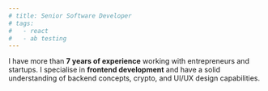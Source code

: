 ```yaml
---
# title: Senior Software Developer
# tags:
#   - react
#   - ab testing
---
```


I have more than **7 years of experience** working with entrepreneurs and startups. I specialise in **frontend development** and have a solid understanding of backend concepts, crypto, and UI/UX design capabilities.
